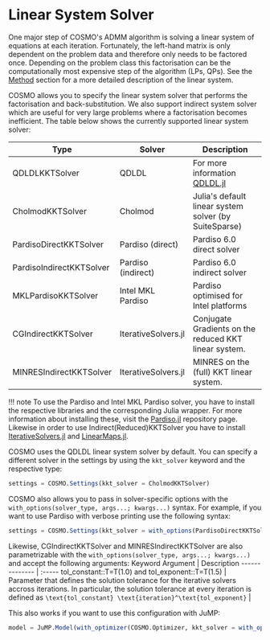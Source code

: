 # Linear System Solver

One major step of COSMO's ADMM algorithm is solving a linear system of equations at each iteration. Fortunately, the left-hand matrix is only dependent on the problem data and therefore only needs to be factored once. Depending on the problem class this factorisation can be the computationally most expensive step of the algorithm (LPs, QPs). See the [Method](@ref) section for a more detailed description of the linear system.

COSMO allows you to specify the linear system solver that performs the factorisation and back-substitution. We also support indirect system solver which are useful for very large problems where a factorisation becomes inefficient. The table below shows the currently supported linear system solver:



Type | Solver | Description
--- | --- | ---
QDLDLKKTSolver | QDLDL | For more information [QDLDL.jl](https://github.com/oxfordcontrol/QDLDL.jl)
CholmodKKTSolver | Cholmod | Julia's default linear system solver (by SuiteSparse)
PardisoDirectKKTSolver | Pardiso (direct) | Pardiso 6.0 direct solver
PardisoIndirectKKTSolver | Pardiso (indirect) | Pardiso 6.0 indirect solver
MKLPardisoKKTSolver | Intel MKL Pardiso | Pardiso optimised for Intel platforms
CGIndirectKKTSolver | IterativeSolvers.jl | Conjugate Gradients on the reduced KKT linear system.
MINRESIndirectKKTSolver | IterativeSolvers.jl | MINRES on the (full) KKT linear system.

!!! note
    To use the Pardiso and Intel MKL Pardiso solver, you have to install the respective libraries and the corresponding Julia wrapper. For more information about installing these, visit the [Pardiso.jl](https://github.com/JuliaSparse/Pardiso.jl) repository page. Likewise in order to use Indirect(Reduced)KKTSolver you have to install [IterativeSolvers.jl](https://github.com/JuliaMath/IterativeSolvers.jl) and [LinearMaps.jl](https://github.com/Jutho/LinearMaps.jl).

COSMO uses the QDLDL linear system solver by default. You can specify a different solver in the settings by using the `kkt_solver` keyword and the respective type:

```julia
settings = COSMO.Settings(kkt_solver = CholmodKKTSolver)

```

COSMO also allows you to pass in solver-specific options with the `with_options(solver_type, args...; kwargs...)` syntax. For example, if you want to use Pardiso with verbose printing use the following syntax:
```julia
settings = COSMO.Settings(kkt_solver = with_options(PardisoDirectKKTSolver, msg_level_on = true))
```

Likewise, CGIndirectKKTSolver and MINRESIndirectKKTSolver are also parametrizable with the `with_options(solver_type, args...; kwargs...)` and accept the following arguments:
Keyword Argument | Description
-------------- |   :-----
tol_constant::T=T(1.0) and tol_exponent::T=T(1.5) | Parameter that defines the solution tolerance for the iterative solvers accross iterations. In particular, the solution tolerance at every iteration is defined as `\text{tol_constant} \text{iteration}^\text{tol_exponent}`
 | 


This also works if you want to use this configuration with JuMP:


```julia
model = JuMP.Model(with_optimizer(COSMO.Optimizer, kkt_solver = with_options(PardisoDirectKKTSolver, msg_level_on = true));

```